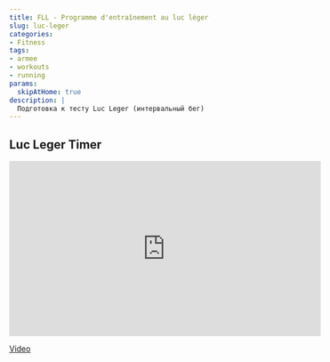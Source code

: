 ```yaml
---
title: FLL - Programme d'entraînement au luc léger
slug: luc-leger
categories:
- Fitness
tags:
- armee
- workouts
- running
params:
  skipAtHome: true
description: |
  Подготовка к тесту Luc Leger (интервальный бег)
---
```

## Luc Leger Timer

<iframe width="560" height="315" src="https://www.youtube.com/embed/gVp9kx8RKH0?si=tQ3briZGv5e71uMs" title="YouTube video player" frameborder="0" allow="accelerometer; autoplay; clipboard-write; encrypted-media; gyroscope; picture-in-picture; web-share" referrerpolicy="strict-origin-when-cross-origin" allowfullscreen></iframe>

[Video](https://youtu.be/gVp9kx8RKH0?si=tQ3briZGv5e71uMs)

